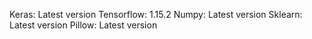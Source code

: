 Keras: Latest version
Tensorflow: 1.15.2
Numpy: Latest version
Sklearn: Latest version
Pillow: Latest version